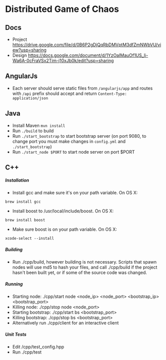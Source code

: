 # Distributed Game of Chaos
## Docs
- Project https://drive.google.com/file/d/0B6P2gDjQqRbDMVptM3dfZmNWbVU/view?usp=sharing
- Design https://docs.google.com/document/d/1YzOaIMauOf1US_li-Wa6A-0cFraVSx2Tim-j10xJb0k/edit?usp=sharing

## AngularJs
- Each server should serve static files from `/angularjs/app` and routes with `/api` prefix should accept and return `Content-Type: application/json`

## Java
- Install Maven `mvn install`
- Run `./build` to build
- Run `./start_bootstrap` to start bootstrap server (on port 9080, to change port you must make changes in `config.yml` and `./start_bootstrap`)
- Run `./start_node $PORT` to start node server on port $PORT

## C++
##### Installation
- Install gcc and make sure it's on your path variable. On OS X:
```
brew install gcc
```

- Install boost to /usr/local/include/boost. On OS X:
```
brew install boost
```

- Make sure boost is on your path variable. On OS X:
```
xcode-select --install
```
##### Building
- Run ./cpp/build, however building is not necessary. Scripts that spawn nodes will use md5 to hash your files, and call ./cpp/build if the project hasn't been built yet, or if some of the source code was changed.

##### Running
- Starting node: ./cpp/start node <node_ip> <node_port> <bootstrap_ip> <bootstrap_port>
- Killing node: ./cpp/stop node <node_port>
- Starting bootstrap: ./cpp/start bs <bootstrap_port>
- Killing bootstrap: ./cpp/stop bs <bootstrap_port>
- Alternatively run ./cpp/client for an interactive client

##### Unit Tests
- Edit /cpp/test_config.hpp
- Run ./cpp/test
